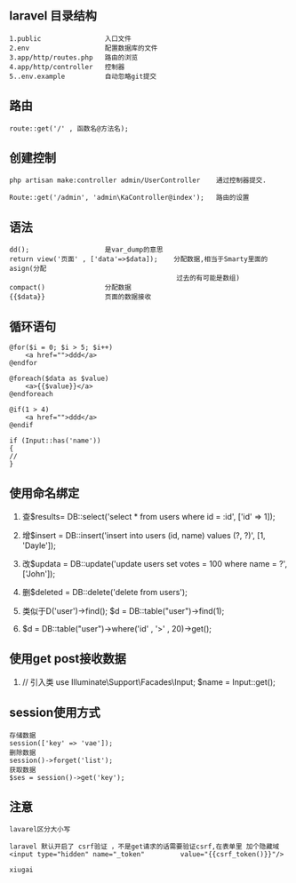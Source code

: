 ## laravel 目录结构
	1.public 				入口文件
	2.env					配置数据库的文件
	3.app/http/routes.php	路由的浏览
	4.app/http/controller	控制器
	5..env.example			自动忽略git提交

## 路由
	route::get('/' , 函数名@方法名);


## 创建控制
	php artisan make:controller admin/UserController	通过控制器提交.

	Route::get('/admin', 'admin\KaController@index');	路由的设置


## 语法
	dd();					是var_dump的意思
	return view('页面' , ['data'=>$data]);	分配数据,相当于Smarty里面的asign(分配
											  过去的有可能是数组)
	compact()				分配数据
	{{$data}}				页面的数据接收

## 循环语句
	@for($i = 0; $i > 5; $i++)
		<a href="">ddd</a>
	@endfor

	@foreach($data as $value)
		<a>{{$value}}</a>
	@endforeach

	@if(1 > 4)
		<a href="">ddd</a>
	@endif

	if (Input::has('name'))
	{
	//
	}

## 使用命名绑定

  1. 查$results= DB::select('select * from users where id = :id', ['id' => 1]);
  
  2. 增$insert = DB::insert('insert into users (id, name) values (?, ?)', [1, 'Dayle']);
  
  3. 改$updata = DB::update('update users set votes = 100 where name = ?', ['John']);
 
  4. 删$deleted = DB::delete('delete from users');

  5. 类似于D('user')->find(); $d = DB::table("user")->find(1);

  6. $d = DB::table("user")->where('id' , '>'  , 20)->get();

## 使用get post接收数据
  1. // 引入类
     use Illuminate\Support\Facades\Input;
	$name = Input::get();
## session使用方式
	存储数据
	session(['key' => 'vae']);
	删除数据
	session()->forget('list');
	获取数据
    $ses = session()->get('key');
	
## 注意
	lavarel区分大小写

	laravel 默认开启了 csrf验证 ，不是get请求的话需要验证csrf,在表单里 加个隐藏域  
	<input type="hidden" name="_token"         value="{{csrf_token()}}"/>

	xiugai 
